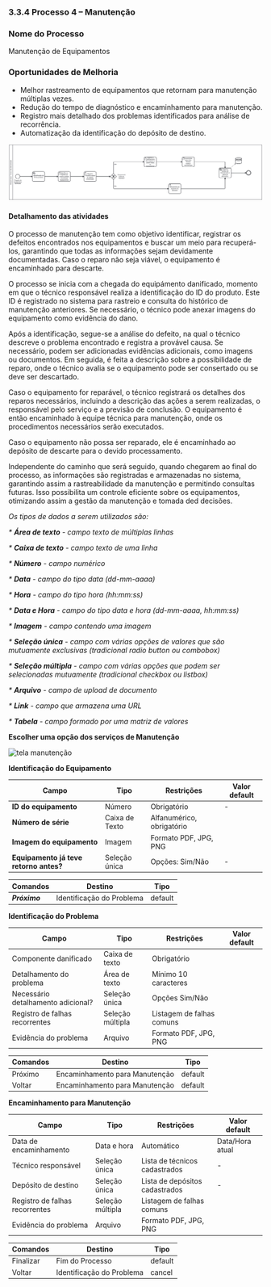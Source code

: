 ### 3.3.4 Processo 4 – Manutenção 

### Nome do Processo
Manutenção de Equipamentos

### Oportunidades de Melhoria
- Melhor rastreamento de equipamentos que retornam para manutenção múltiplas vezes.
- Redução do tempo de diagnóstico e encaminhamento para manutenção.
- Registro mais detalhado dos problemas identificados para análise de recorrência.
- Automatização da identificação do depósito de destino.
  
![Exemplo de um Modelo BPMN do PROCESSO 4](images/modelagemmanutencao.svg "Modelo BPMN do Processo 4.")

#### Detalhamento das atividades

O processo de manutenção tem como objetivo identificar, registrar os defeitos encontrados nos equipamentos e buscar um meio para recuperá-los, garantindo que todas as informações sejam devidamente documentadas. Caso o reparo não seja viável, o equipamento é encaminhado para descarte.

O processo se inicia com a chegada do equipámento danificado, momento em que o técnico responsável realiza a identificação do ID do produto. Este ID é registrado no sistema para rastreio e consulta do histórico de manutenção anteriores. Se necessário, o técnico pode anexar imagens do equipamento como evidência do dano.

Após a identificação, segue-se a análise do defeito, na qual o técnico descreve o problema encontrado e registra a provável causa. Se necessário, podem ser adicionadas evidências adicionais, como imagens ou documentos. Em seguida, é feita a descrição sobre a possibilidade de reparo, onde o técnico avalia se o equipamento pode ser consertado ou se deve ser descartado.

Caso o equipamento for reparável, o técnico registrará os detalhes dos reparos necessários, incluindo a descrição das ações a serem realizadas, o responsável pelo serviço e a previsão de conclusão. O equipamento é então encaminhado à equipe técnica para manutenção, onde os procedimentos necessários serão executados.

Caso o equipamento não possa ser reparado, ele é encaminhado ao depósito de descarte para o devido processamento.

Independente do caminho que será seguido, quando chegarem ao final do processo, as informações são registradas e armazenadas no sistema, garantindo assim a rastreabilidade da manutenção e permitindo consultas futuras. Isso possibilita um controle eficiente sobre os equipamentos, otimizando assim a gestão da manutenção e tomada ded decisões.

_Os tipos de dados a serem utilizados são:_

_* **Área de texto** - campo texto de múltiplas linhas_

_* **Caixa de texto** - campo texto de uma linha_

_* **Número** - campo numérico_

_* **Data** - campo do tipo data (dd-mm-aaaa)_

_* **Hora** - campo do tipo hora (hh:mm:ss)_

_* **Data e Hora** - campo do tipo data e hora (dd-mm-aaaa, hh:mm:ss)_

_* **Imagem** - campo contendo uma imagem_

_* **Seleção única** - campo com várias opções de valores que são mutuamente exclusivas (tradicional radio button ou combobox)_

_* **Seleção múltipla** - campo com várias opções que podem ser selecionadas mutuamente (tradicional checkbox ou listbox)_

_* **Arquivo** - campo de upload de documento_

_* **Link** - campo que armazena uma URL_

_* **Tabela** - campo formado por uma matriz de valores_

**Escolher uma opção dos serviços de Manutenção**

![tela manutenção](https://github.com/user-attachments/assets/44ad6e8a-aa11-42bf-b1e8-8cd701d27739)


**Identificação do Equipamento**

| **Campo**       | **Tipo**         | **Restrições** | **Valor default** |
| ---             | ---              | ---            | ---               |
| **ID do equipamento**  |  Número   | Obrigatório    |    -               |
| **Número de série**    | Caixa de Texto   | Alfanumérico, obrigatório |                |
| **Imagem do equipamento**          | Imagem   | Formato PDF, JPG, PNG |           |
| **Equipamento já teve retorno antes?**  |  Seleção única   | Opções: Sim/Não    |    -               |

| **Comandos**         |  **Destino**                   | **Tipo** |
| ---                  | ---                            | ---               |
| ***Próximo***       |    Identificação do Problema    | default            |


**Identificação do Problema**

| **Campo**       | **Tipo**         | **Restrições** | **Valor default** |
| ---             | ---              | ---            | ---               |
| Componente danificado | Caixa de texto  | Obrigatório  |                   |
| Detalhamento do problema | Área de texto | Mínimo 10 caracteres |                   |
| Necessário detalhamento adicional? | Seleção única | Opções Sim/Não |                   |
| Registro de falhas recorrentes | Seleção múltipla | Listagem de falhas comuns |            |
| Evidência do problema | Arquivo | Formato PDF, JPG, PNG |            |


| **Comandos**         |  **Destino**                   | **Tipo**          |
| ---                  | ---                            | ---               |
| Próximo              |  Encaminhamento para Manutenção | default                  |
| Voltar  |  Encaminhamento para Manutenção | default                  |


**Encaminhamento para Manutenção**

| **Campo**       | **Tipo**         | **Restrições** | **Valor default** |
| ---             | ---              | ---            | ---               |
| Data de encaminhamento | Data e hora  | Automático  |  Data/Hora atual  |
| Técnico responsável | Seleção única | Lista de técnicos cadastrados |    -               |
| Depósito de destino | Seleção única | Lista de depósitos cadastrados | -                  |
| Registro de falhas recorrentes | Seleção múltipla | Listagem de falhas comuns |            |
| Evidência do problema | Arquivo | Formato PDF, JPG, PNG |            |


| **Comandos**         |  **Destino**                   | **Tipo**          |
| ---                  | ---                            | ---               |
| Finalizar |  Fim do Processo | default                |
| Voltar  |  Identificação do Problema | cancel    |




